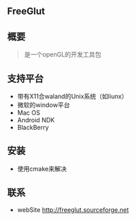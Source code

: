 ## FreeGlut



## 概要

> 是一个openGL的开发工具包





## 支持平台

+ 带有X11合waland的Unix系统（如liunx）
+ 微软的window平台
+ Mac OS
+ Android NDK 
+ BlackBerry 





## 安装



+ 使用cmake来解决



## 联系



+ webSite  http://freeglut.sourceforge.net



